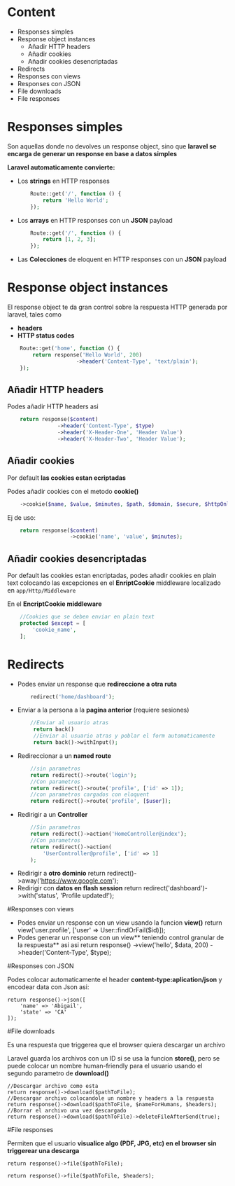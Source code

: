 


# Content

* Responses simples
* Response object instances
	* Añadir HTTP headers
	* Añadir cookies
	* Añadir cookies desencriptadas
* Redirects
* Responses con views
* Responses con JSON
* File downloads
* File responses





# Responses simples

Son aquellas donde no devolves un response object, sino que **laravel se encarga de generar un response en base a datos simples**

**Laravel automaticamente convierte:**
* Los **strings** en HTTP responses 
	```php
		Route::get('/', function () {
		    return 'Hello World';
		});
	```
* Los **arrays** en HTTP responses con un **JSON** payload
	```php
		Route::get('/', function () {
		    return [1, 2, 3];
		});
	```
* Las **Colecciones** de eloquent en HTTP responses con un **JSON** payload

# Response object instances



El response object te da gran control sobre la respuesta HTTP generada por laravel, tales como

* **headers**
* **HTTP status codes**

```php
	Route::get('home', function () {
	    return response('Hello World', 200)
	                  ->header('Content-Type', 'text/plain');
	});
```
## Añadir HTTP headers

Podes añadir HTTP headers asi

```php
	return response($content)
	            ->header('Content-Type', $type)
	            ->header('X-Header-One', 'Header Value')
	            ->header('X-Header-Two', 'Header Value');
```	

## Añadir cookies 

Por default **las cookies estan ecriptadas**

Podes añadir cookies con el metodo **cookie()**
```php
	->cookie($name, $value, $minutes, $path, $domain, $secure, $httpOnly)
```
Ej de uso:
```php
	return response($content)
	                ->cookie('name', 'value', $minutes);
```
## Añadir cookies desencriptadas

Por default las cookies estan encriptadas, podes añadir cookies en plain text colocando las excepciones en el **EnriptCookie** middleware localizado en `app/Http/Middleware`


En el **EncriptCookie middleware**
```php
	//Cookies que se deben enviar en plain text
	protected $except = [
	    'cookie_name',
	]; 
```

# Redirects

* Podes enviar un response que **redireccione a otra ruta**
	```php
		redirect('home/dashboard');
	```
* Enviar a la persona a la **pagina anterior** (requiere sesiones)
	```php
		//Enviar al usuario atras
		 return back()
		 //Enviar al usuario atras y poblar el form automaticamente
		 return back()->withInput();
	```
* Redireccionar a un **named route**
	```php
		//sin parametros
		return redirect()->route('login');
		//Con parametros
		return redirect()->route('profile', ['id' => 1]);
		//con parametros cargados con eloquent
		return redirect()->route('profile', [$user]);
	```
* Redirigir a un **Controller**
	```php
		//Sin parametros
		return redirect()->action('HomeController@index');
		//Con parametros
		return redirect()->action(
		    'UserController@profile', ['id' => 1]
		);
	```	
* Redirigir a **otro dominio**
		return redirect()->away('https://www.google.com');
* Redirigir con **datos en flash session**
	    return redirect('dashboard')->with('status', 'Profile updated!');

#Responses con views

* Podes enviar un response con un view usando la funcion **view()**
		  return view('user.profile', ['user' => User::findOrFail($id)]);
* Podes generar un response con un view** teniendo control granular de la respuesta** asi asi
		return response()
		            ->view('hello', $data, 200)
		            ->header('Content-Type', $type);

#Responses con JSON

Podes colocar automaticamente el header **content-type:aplication/json** y encodear data con Json asi:

	return response()->json([
	    'name' => 'Abigail',
	    'state' => 'CA'
	]);

#File downloads

Es una respuesta que triggerea que el browser quiera descargar un archivo

Laravel guarda los archivos con un ID si se usa la funcion **store()**, pero se puede colocar un nombre human-friendly para el usuario usando el segundo parametro de **download()**

	//Descargar archivo como esta
	return response()->download($pathToFile);
	//Descargar archivo colocandole un nombre y headers a la respuesta
	return response()->download($pathToFile, $nameForHumans, $headers);
	//Borrar el archivo una vez descargado
	return response()->download($pathToFile)->deleteFileAfterSend(true);

#File responses

Permiten que el usuario **visualice algo (PDF, JPG, etc) en el browser sin triggerear una descarga**

	return response()->file($pathToFile);
	
	return response()->file($pathToFile, $headers);
<!--stackedit_data:
eyJoaXN0b3J5IjpbLTE0ODE1Nzk4MzBdfQ==
-->